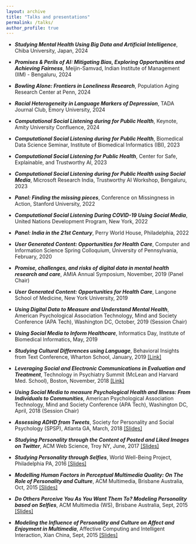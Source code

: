 ```yaml
---
layout: archive
title: "Talks and presentations"
permalink: /talks/
author_profile: true
---
```


+ **_Studying Mental Health Using Big Data and Artificial Intelligence_**, Chiba University, Japan, 2024

+ **_Promises & Perils of AI: Mitigating Bias, Exploring Opportunities and Achieving Fairness_**, Meijin-Samvad, Indian Institute of Management (IIM) - Bengaluru, 2024

+ **_Bowling Alone: Frontiers in Loneliness Research_**, Population Aging Research Center at Penn, 2024 

+ **_Racial Heterogeneity in Language Markers of Depression_**, TADA Journal Club, Emory University, 2024

+ **_Computational Social Listening during for Public Health_**, Keynote, Amity University Confluence, 2024

+ **_Computational Social Listening during for Public Health_**, Biomedical Data Science Seminar, Institute of Biomedical Informatics (IBI), 2023

+ **_Computational Social Listening for Public Health_**, Center for Safe, Explainable, and Trustworthy AI, 2023

+ **_Computational Social Listening during for Public Health using Social Media_**, Microsoft Research India, Trustworthy AI Workshop, Bengaluru, 2023


+ **_Panel: Finding the missing pieces_**, Conference on Missingness in Action, Stanford University, 2022

+ **_Computational Social Listening During COVID-19 Using Social Media_**, United Nations Development Program, New York, 2022

+ **_Panel: India in the 21st Century_**, Perry World House, Philadelphia, 2022

+ **_User Generated Content: Opportunities for Health Care_**, Computer and Information Science Spring Colloquium, University of Pennsylvania, February, 2020

+ **_Promise, challenges, and risks of digital data in mental health research and care_**, AMIA Annual Symposium, November, 2019 (Panel Chair)

+ **_User Generated Content: Opportunities for Health Care_**, Langone School of Medicine, New York University, 2019

+ **_Using Digital Data to Measure and Understand Mental Health_**, American Psychological Association Technology, Mind and Society Conference (APA Tech), Washington DC, October, 2019 (Session Chair)

+ **_Using Social Media to Inform Healthcare_**, Informatics Day, Institute of Biomedical Informatics, May, 2019

+ **_Studying Cultural Differences using Language_**, Behavioral Insights from Text Conference, Wharton School, January, 2019 [[Link]](https://tbs.wharton.upenn.edu/behavioral-insights-text-conference/)

+ **_Leveraging Social and Electronic Communications in Evaluation and Treatment_**, Technology in Psychiatry Summit (McLean and Harvard Med. School), Boston, November, 2018 [[Link]](https://www.mcleanhospital.org/technology-psychiatry-summit#panels)

+ **_Using Social Media to measure Psychological Health and Illness: From Individuals to Communities_**, American Psychological Association Technology, Mind and Society Conference (APA Tech), Washington DC, April, 2018 (Session Chair)

 + **_Assessing ADHD from Tweets_**, Society for Personality and Social Psychology (SPSP), Atlanta GA, March, 2018 [[Slides]](https://chandrasg.github.io/chandrasg.github.io/files/ADHD%20%20-%20SPSP.pdf)

 + **_Studying Personality through the Content of Posted and Liked Images on Twitter_**, ACM Web Science, Troy NY, June, 2017 [[Slides]](https://www.dropbox.com/s/zv2zl9iu3vyy797/websci-images.pdf?dl=0)

 + **_Studying Personality through Selfies_**, World Well-Being Project, Philadelphia PA, 2016 [[Slides]](https://docs.google.com/presentation/d/1cdIKnQ6Cc_2SJXGUi3sjSBHfyCF060i9oFIjNQPFQ7I/edit?usp=sharing)

 + **_Modelling Human Factors in Perceptual Multimedia Quality: On The Role of Personality and Culture_**, ACM Multimedia, Brisbane Australia, Oct, 2015 [[Slides]](https://chandrasg.github.io/chandrasg.github.io/files/MM_PPT.pdf)

 + **_Do Others Perceive You As You Want Them To? Modeling Personality based on Selfies_**, ACM Multimedia (WS), Brisbane Australia, Sept, 2015 [[Slides]](https://chandrasg.github.io/chandrasg.github.io/files/selfies_mm.pdf)

+ **_Modeling the Influence of Personality and Culture on Affect and Enjoyment in Multimedia_**, Affective Computing and Intelligent Interaction, Xian China, Sept, 2015 [[Slides]](https://chandrasg.github.io/chandrasg.github.io/files/ACII_MM_PPT.pdf)

  

